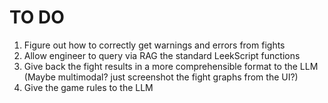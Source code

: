 # TO DO

1. Figure out how to correctly get warnings and errors from fights
2. Allow engineer to query via RAG the standard LeekScript functions
3. Give back the fight results in a more comprehensible format to the LLM (Maybe multimodal? just screenshot the fight graphs from the UI?)
4. Give the game rules to the LLM
